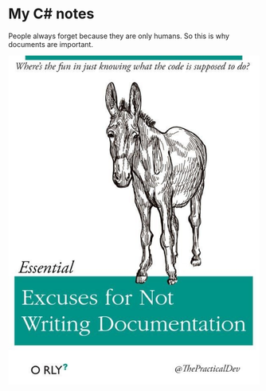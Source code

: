 # My C# notes

People always forget because they are only humans. So this is why documents are important.

![Alt text](meme.jpeg)
